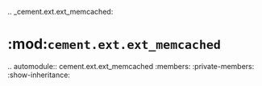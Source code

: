 .. _cement.ext.ext_memcached:

:mod:`cement.ext.ext_memcached`
==============================================================================

.. automodule:: cement.ext.ext_memcached
    :members:
    :private-members:
    :show-inheritance:
